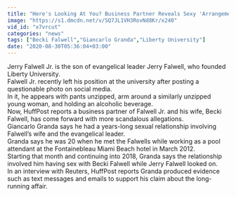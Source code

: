 ```yaml
---
title: "Here's Looking At You? Business Partner Reveals Sexy 'Arrangement' With The Falwells"
image: "https://s1.dmcdn.net/v/SQ7JL1VH3RovNd8Kr/x240"
vid_id: "x7vrcut"
categories: "news"
tags: ["Becki Falwell","Giancarlo Granda","Liberty University"]
date: "2020-08-30T05:36:04+03:00"
---
```

Jerry Falwell Jr. is the son of evangelical leader Jerry Falwell, who founded Liberty University.  <br>Falwell Jr. recently left his position at the university after posting a questionable photo on social media.  <br>In it, he appears with pants unzipped, arm around a similarly unzipped young woman, and holding an alcoholic beverage.  <br>Now, HuffPost reports a business partner of Falwell Jr. and his wife, Becki Falwell, has come forward with more scandalous allegations.  <br>Giancarlo Granda says he had a years-long sexual relationship involving Falwell’s wife and the evangelical leader.  <br>Granda says he was 20 when he met the Falwells while working as a pool attendant at the Fontainebleau Miami Beach hotel in March 2012.  <br>Starting that month and continuing into 2018, Granda says the relationship involved him having sex with Becki Falwell while Jerry Falwell looked on.  <br>In an interview with Reuters, HuffPost reports Granda produced evidence such as text messages and emails to support his claim about the long-running affair.
